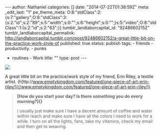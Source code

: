 --- author: Nathaniel categories: \[\] date: "2014-07-22T01:38:59Z"
meta: \_edit\_last: "1" pe\_theme\_meta:
O:8:"stdClass":2:{s:7:"gallery";O:8:"stdClass":3:{s:2:"id";s:2:"89";s:5:"width";s:0:"";s:6:"height";s:0:"";}s:5:"video";O:8:"stdClass":1:{s:2:"id";s:2:"63";}}
tumblr\_landlaborcapital\_id: "92486602152"
tumblr\_landlaborcapital\_permalink:
http://landlaborcapital.tumblr.com/post/92486602152/a-great-little-bit-on-the-practice-work-style-of
published: true status: publish tags: - friends - productivity. - punks
- routines - Work title: "" type: post ---

<div class="media image">

![](%7B%7B%20site.baseurl%20%7D%7D/assets/EK_EM_OP-1.jpg)

</div>

A great little bit on the practice/work style of my friend, Erin Riley,
a textile artist.
(h[ttp://www.emptykingdom.com/featured/one-piece-of-art-erin-riley/](//www.emptykingdom.com/featured/one-piece-of-art-erin-riley/))

> **[How do you start your day? Is there something you do every
> morning?]{}**
>
> I usually just make sure I have a decent amount of coffee and water
> within reach and make sure I have all the colors I need to work for a
> while. I turn on all the lights, fans, take my vitamins, check my
> email and then get to weaving.
